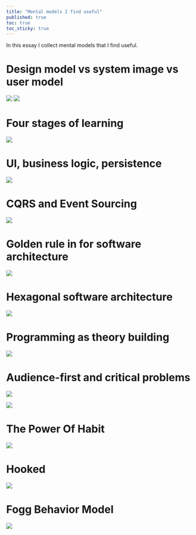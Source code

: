 ```yaml
---
title: "Mental models I find useful"
published: true
toc: true
toc_sticky: true
---
```


In this essay I collect mental models that I find useful.

# Design model vs system image vs user model

<img src="/../assets/mental-models-i-find-useful/2024-02-27-15-29-38.png" style="max-height: 400px">

<img src="/../assets/mental-models-i-find-useful/2024-02-27-15-16-18.png" style="max-height: 400px">

# Four stages of learning

<img src="/../assets/mental-models-i-find-useful/2024-02-27-15-19-57.png" style="max-height: 400px">

# UI, business logic, persistence

![](/../assets/mental-models-i-find-useful/2024-02-27-15-21-26.png)

# CQRS and Event Sourcing

![](/../assets/mental-models-i-find-useful/2024-02-27-15-22-57.png)

# Golden rule in for software architecture

![](/../assets/mental-models-i-find-useful/2024-02-27-15-23-21.png)

# Hexagonal software architecture

![](/../assets/mental-models-i-find-useful/2024-02-27-15-24-15.png)

# Programming as theory building

![](/../assets/mental-models-i-find-useful/2024-02-27-15-30-07.png)

# Audience-first and critical problems

![](/../assets/mental-models-i-find-useful/2024-02-27-15-32-52.png)

![](/../assets/mental-models-i-find-useful/2024-02-27-15-32-41.png)

# The Power Of Habit

![](/../assets/mental-models-i-find-useful/2024-02-27-15-35-17.png)

# Hooked

![](/../assets/mental-models-i-find-useful/2024-02-27-15-36-22.png)

# Fogg Behavior Model

![](/../assets/mental-models-i-find-useful/2024-02-28-11-00-05.png)